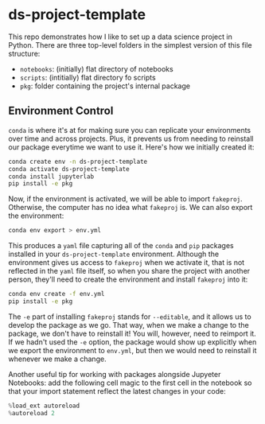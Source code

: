 # ds-project-template

This repo demonstrates how I like to set up a data science project in Python. There are three top-level folders in the simplest version of this file structure:
- `notebooks`: (initially) flat directory of notebooks
- `scripts`: (intitially) flat directory fo scripts
- `pkg`: folder containing the project's internal package

## Environment Control
`conda` is where it's at for making sure you can replicate your environments over time and across projects. Plus, it prevents us from needing to reinstall our package everytime we want to use it. Here's how we initially created it:

```bash
conda create env -n ds-project-template
conda activate ds-project-template
conda install jupyterlab
pip install -e pkg
```

Now, if the environment is activated, we will be able to import `fakeproj`. Otherwise, the computer has no idea what `fakeproj` is. We can also export the environment:

```bash
conda env export > env.yml
```

This produces a `yaml` file capturing all of the `conda` and `pip` packages installed in your `ds-project-template` environment. Although the environment gives us access to `fakeproj` when we activate it, that is not reflected in the `yaml` file itself, so when you share the project with another person, they'll need to create the environment and install `fakeproj` into it:

```bash
conda env create -f env.yml
pip install -e pkg
```

The `-e` part of installing `fakeproj` stands for `--editable`, and it allows us to develop the package as we go. That way, when we make a change to the package, we don't have to reinstall it! You will, however, need to reimport it. If we hadn't used the `-e` option, the package would show up explicitly when we export the environment to `env.yml`, but then we would need to reinstall it whenever we make a change.

Another useful tip for working with packages alongside Jupyeter Notebooks: add the following cell magic to the first cell in the notebook so that your import statement reflect the latest changes in your code:

```python
%load_ext autoreload
%autoreload 2
```
